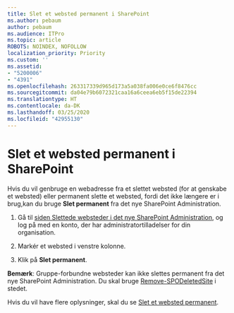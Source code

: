 ```yaml
---
title: Slet et websted permanent i SharePoint
ms.author: pebaum
author: pebaum
ms.audience: ITPro
ms.topic: article
ROBOTS: NOINDEX, NOFOLLOW
localization_priority: Priority
ms.custom: ''
ms.assetid:
- "5200006"
- "4391"
ms.openlocfilehash: 263317339d965d173a5a038fa006e0ce6f8476cc
ms.sourcegitcommit: da04e79b6072321caa16a6ceea6eb5f15de22394
ms.translationtype: HT
ms.contentlocale: da-DK
ms.lasthandoff: 03/25/2020
ms.locfileid: "42955130"
---
```

# <a name="permanently-delete-a-site-in-sharepoint"></a>Slet et websted permanent i SharePoint

Hvis du vil genbruge en webadresse fra et slettet websted (for at genskabe et websted) eller permanent slette et websted, fordi det ikke længere er i brug,kan du bruge **Slet permanent** fra det nye SharePoint Administration. 

1. Gå til [siden Slettede websteder i det nye SharePoint Administration](https://admin.microsoft.com/sharepoint?page=recycleBin&modern=true), og log på med en konto, der har administratortilladelser for din organisation. 

2. Markér et websted i venstre kolonne. 

3. Klik på **Slet permanent**. 

**Bemærk**: Gruppe-forbundne websteder kan ikke slettes permanent fra det nye SharePoint Administration. Du skal bruge [Remove-SPODeletedSite](https://docs.microsoft.com/powershell/module/sharepoint-online/remove-spodeletedsite) i stedet.  

Hvis du vil have flere oplysninger, skal du se [Slet et websted permanent](https://docs.microsoft.com/sharepoint/delete-site-collection#permanently-delete-a-site). 
